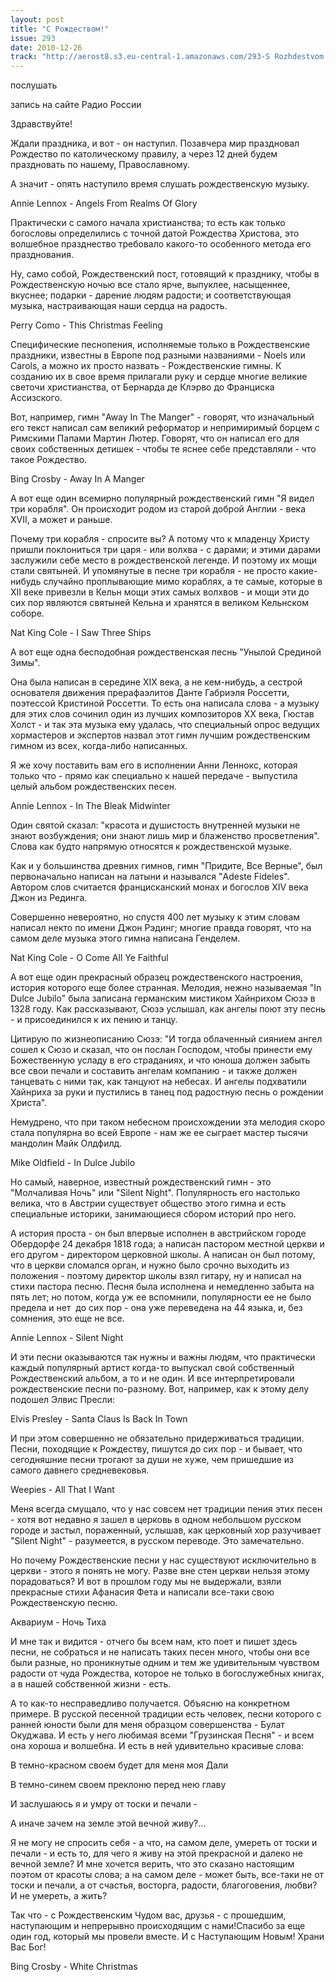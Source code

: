 ```yaml
---
layout: post
title: "С Рождеством!"
issue: 293
date: 2010-12-26
track: "http://aerost8.s3.eu-central-1.amazonaws.com/293-S Rozhdestvom!.mp3"
---
```


послушать

запись на сайте Радио России

Здравствуйте!

Ждали праздника, и вот - он наступил. Позавчера мир праздновал Рождество по католическому правилу, а через 12 дней будем праздновать по нашему, Православному.

А значит - опять наступило время слушать рождественскую музыку.

Annie Lennox - Angels From Realms Of Glory

Практически с самого начала христианства; то есть как только богословы определились с точной датой Рождества Христова, это волшебное празднество требовало какого-то особенного метода его празднования.

Ну, само собой, Рождественский пост, готовящий к празднику, чтобы в Рождественскую ночью все стало ярче, выпуклее, насыщеннее, вкуснее; подарки - дарение людям радости; и соответствующая музыка, настраивающая наши сердца на радость.

Perry Como - This Christmas Feeling

Специфические песнопения, исполняемые только в Рождественские праздники, известны в Европе под разными названиями - Noels или Carols, а можно их просто назвать - Рождественские гимны. К созданию их в свое время прилагали руку и сердце многие великие светочи христианства, от Бернарда де Клэрво до Франциска Ассизского.

Вот, например, гимн "Away In The Manger" - говорят, что изначальный его текст написал сам великий реформатор и непримиримый борцем с Римскими Папами Мартин Лютер. Говорят, что он написал его для своих собственных детишек - чтобы те яснее себе представляли - что такое Рождество.

Bing Crosby - Away In A Manger

А вот еще один всемирно популярный рождественский гимн "Я видел три корабля". Он происходит родом из старой доброй Англии - века XVII, а может и раньше.

Почему три корабля - спросите вы? А потому что к младенцу Христу пришли поклониться три царя - или волхва - с дарами; и этими дарами заслужили себе место в рождественской легенде. И поэтому их мощи стали святыней. И упомянутые в песне три корабля - не просто какие-нибудь случайно проплывающие мимо кораблях, а те самые, которые в XII веке привезли в Кельн мощи этих самых волхвов - и мощи эти до сих пор являются святыней Кельна и хранятся в великом Кельнском соборе.

Nat King Cole - I Saw Three Ships

А вот еще одна бесподобная рождественская песнь "Унылой Срединой Зимы".

Она была написан в середине XIX века, а не кем-нибудь, а сестрой основателя движения прерафаэлитов Данте Габриэля Россетти, поэтессой Кристиной Россетти. То есть она написала слова - а музыку для этих слов сочинил один из лучших композиторов XX века, Гюстав Холст - и так эта музыка ему удалась, что специальный опрос ведущих хормастеров и экспертов назвал этот гимн лучшим рождественским гимном из всех, когда-либо написанных.

Я же хочу поставить вам его в исполнении Анни Леннокс, которая только что - прямо как специально к нашей передаче - выпустила целый альбом рождественских песен.

Annie Lennox - In The Bleak Midwinter

Один святой сказал: "красота и душистость внутренней музыки не знают возбуждения; они знают лишь мир и блаженство просветления". Слова как будто напрямую относятся к рождественской музыке.

Как и у большинства древних гимнов, гимн "Придите, Все Верные", был первоначально написан на латыни и назывался "Adeste Fideles". Автором слов считается францисканский монах и богослов XIV века Джон из Рединга.

Совершенно невероятно, но спустя 400 лет музыку к этим словам написал некто по имени Джон Рэдинг; многие правда говорят, что на самом деле музыка этого гимна написана Генделем.

Nat King Cole - O Come All Ye Faithful

А вот еще один прекрасный образец рождественского настроения, история которого еще более странная. Мелодия, нежно называемая "In Dulce Jubilo" была записана германским мистиком Хайнрихом Сюзэ в 1328 году. Как рассказывают, Сюзэ услышал, как ангелы поют эту песнь - и присоединился к их пению и танцу.

Цитирую по жизнеописанию Сюзэ: "И тогда облаченный сиянием ангел сошел к Сюзо и сказал, что он послан Господом, чтобы принести ему Божественную усладу в его страданиях, и что юноша должен забыть все свои печали и составить ангелам компанию - и также должен танцевать с ними так, как танцуют на небесах. И ангелы подхватили Хайнриха за руки и пустились в танец под радостную песнь о рождении Христа".

Немудрено, что при таком небесном происхождении эта мелодия скоро стала популярна во всей Европе - нам же ее сыграет мастер тысячи мандолин Майк Олдфилд.

Mike Oldfield - In Dulce Jubilo

Но самый, наверное, известный рождественский гимн - это "Молчаливая Ночь" или "Silent Night". Популярность его настолько велика, что в Австрии существует общество этого гимна и есть специальные историки, занимающиеся сбором историй про него.

А история проста - он был впервые исполнен в австрийском городе Обердорфе 24 декабря 1818 года; а написан пастором местной церкви и его другом - директором церковной школы. А написан он был потому, что в церкви сломался орган, и нужно было срочно выходить из положения - поэтому директор школы взял гитару, ну и написал на стихи пастора песню. Песня была исполнена и немедленно забыта на пять лет; но потом, когда уж ее вспомнили, популярности ее не было предела и нет  до сих пор - она уже переведена на 44 языка, и, без сомнения, это еще не все.

Annie Lennox - Silent Night

И эти песни оказываются так нужны и важны людям, что практически каждый популярный артист когда-то выпускал свой собственный  Рождественский альбом, а то и не один. И все интерпретировали рождественские песни по-разному. Вот, например, как к этому делу подошел Элвис Пресли:

Elvis Presley - Santa Claus Is Back In Town

И при этом совершенно не обязательно придерживаться традиции. Песни, походящие к Рождеству, пишутся до сих пор - и бывает, что сегодняшние песни трогают за души не хуже, чем пришедшие из самого давнего средневековья.

Weepies - All That I Want

Меня всегда смущало, что у нас совсем нет традиции пения этих песен - хотя вот недавно я зашел в церковь в одном небольшом русском городе и застыл, пораженный, услышав, как церковный хор разучивает "Silent Night" - разумеется, в русском переводе. Это замечательно.

Но почему Рождественские песни у нас существуют исключительно в церкви - этого я понять не могу. Разве вне стен церкви нельзя этому порадоваться? И вот в прошлом году мы не выдержали, взяли прекрасные стихи Афанасия Фета и написали все-таки свою Рождественскую песню.

Аквариум - Ночь Тиха

И мне так и видится - отчего бы всем нам, кто поет и пишет здесь песни, не собраться и не написать таких песен много, чтобы они все были разные, но проникнутые одним и тем же удивительным чувством радости от чуда Рождества, которое не только в богослужебных книгах, а в нашей собственной жизни - есть.

А то как-то несправедливо получается. Объясню на конкретном примере. В русской песенной традиции есть человек, песни которого с ранней юности были для меня образцом совершенства - Булат Окуджава. И есть у него любимая всеми "Грузинская Песня" - и всем она хороша и волшебна. И есть в ней удивительно красивые слова:

В темно-красном своем будет для меня моя Дали

В темно-синем своем преклоню перед нею главу

И заслушаюсь я и умру от тоски и печали -

А иначе зачем на земле этой вечной живу?...

Я не могу не спросить себя - а что, на самом деле, умереть от тоски и печали - и есть то, для чего я живу на этой прекрасной и далеко не вечной земле? И мне хочется верить, что это сказано настоящим поэтом от красоты слова; а на самом деле - может быть, все-таки не от тоски и печали, а от счастья, восторга, радости, благоговения, любви? И не умереть, а жить?

Так что - с Рождественским Чудом вас, друзья - с прошедшим, наступающим и непрерывно происходящим с нами!Спасибо за еще один год, который мы провели вместе. И с Наступающим Новым! Храни Вас Бог!

Bing Crosby - White Christmas
